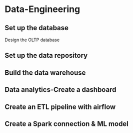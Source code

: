 # Data-Engineering
## Set up the database    
Design the OLTP database    
## Set up the data repository
## Build the data warehouse
## Data analytics-Create a dashboard
## Create an ETL pipeline with airflow
## Create a Spark connection & ML model

